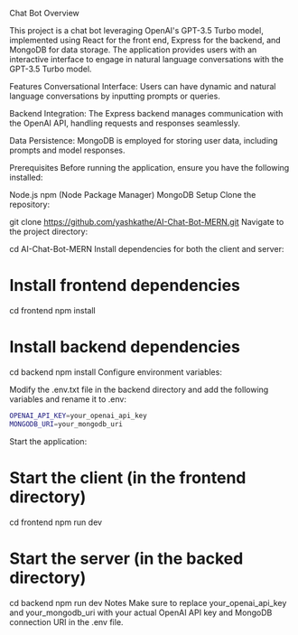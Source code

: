 Chat Bot Overview

This project is a chat bot leveraging OpenAI's GPT-3.5 Turbo model, implemented using React for the front end, Express for the backend, and MongoDB for data storage. The application provides users with an interactive interface to engage in natural language conversations with the GPT-3.5 Turbo model.

Features
Conversational Interface: Users can have dynamic and natural language conversations by inputting prompts or queries.

Backend Integration: The Express backend manages communication with the OpenAI API, handling requests and responses seamlessly.

Data Persistence: MongoDB is employed for storing user data, including prompts and model responses.

Prerequisites
Before running the application, ensure you have the following installed:

Node.js
npm (Node Package Manager)
MongoDB
Setup
Clone the repository:

git clone https://github.com/yashkathe/AI-Chat-Bot-MERN.git
Navigate to the project directory:

cd AI-Chat-Bot-MERN
Install dependencies for both the client and server:

# Install frontend dependencies
cd frontend
npm install

# Install backend dependencies
cd backend
npm install
Configure environment variables:

Modify the .env.txt file in the backend directory and add the following variables and rename it to .env:

```bash
OPENAI_API_KEY=your_openai_api_key
MONGODB_URI=your_mongodb_uri
```
Start the application:

# Start the client (in the frontend directory)
cd frontend
npm run dev

# Start the server (in the backed directory)
cd backend
npm run dev
Notes
Make sure to replace your_openai_api_key and your_mongodb_uri with your actual OpenAI API key and MongoDB connection URI in the .env file.
